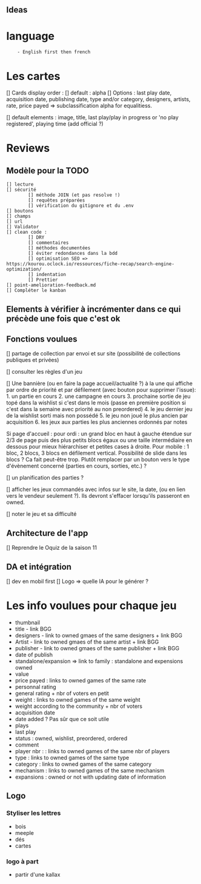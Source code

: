 ## Ideas

# language
        - English first then french

# Les cartes

[] Cards display order : 
        [] default : alpha
        [] Options : last play date, acquisition date, publishing date, type and/or category, designers, artists, rate, price payed => subclassification alpha for equalitiess. 

[] default elements : image, title, last play/play in progress or 'no play registered', playing time (add official ?)


# Reviews 

## Modèle pour la TODO
    [] lecture
    [] sécurité
            [] méthode JOIN (et pas resolve !)
            [] requêtes préparées
            [] vérification du gitignore et du .env
    [] boutons
    [] champs
    [] url        
    [] Validator
    [] clean code :
            [] DRY
            [] commentaires 
            [] méthodes documentées
            [] éviter redondances dans la bdd
            [] optimisation SEO => https://kourou.oclock.io/ressources/fiche-recap/search-engine-optimization/
            [] indentation
            [] Prettier
    [] point-amelioration-feedback.md
    [] Compléter le kanban
    
## Elements à vérifier à incrémenter dans ce qui précède une fois que c'est ok 


## Fonctions voulues

[] partage de collection par envoi et sur site (possibilité de collections publiques et privées)

[] consulter les règles d'un jeu

[] Une bannière (ou en faire la page accueil/actualité ?) à la une qui affiche par ordre de priorité et par défilement (avec bouton pour supprimer l'issue):
        1. un partie en cours
        2. une campagne en cours
        3. prochaine sortie de jeu topé dans la wishlist si c'est dans le mois (passe en première position si c'est dans la semaine avec priorité au non preordered)
        4. le jeu dernier jeu de la wishlist sorti mais non possédé
        5. le jeu non joué le plus ancien par acquisition 
        6. les jeux aux parties les plus anciennes ordonnés par notes 

Si page d'accueil :  pour ordi : un grand bloc en haut à gauche étendue sur 2/3 de page puis des plus petits blocs égaux ou une taille intermédiaire en dessous pour mieux hiérarchiser et petites cases à droite. Pour mobile : 1 bloc, 2 blocs, 3 blocs en défilement vertical. Possibilité de slide dans les blocs ? Ca fait peut-être trop. Plutôt remplacer par un bouton vers le type d'évènement concerné (parties en cours, sorties, etc.) ?





[] un planification des parties ? 

[] afficher les jeux commandés avec infos sur le site, la date, (ou en lien vers le vendeur seulement ?). Ils devront s'effacer lorsqu'ils passeront en owned. 

[] noter le jeu et sa difficulté

## Architecture de l'app

[] Reprendre le Oquiz de la saison 11



## DA et intégration

[] dev en mobil first
[] Logo => quelle IA pour le générer ? 


# Les info voulues pour chaque jeu

 - thumbnail
 - title - link BGG
 - designers - link to owned gmaes of the same designers + link BGG
 - Artist - link to owned gmaes of the same artist + link BGG
 - publisher - link to owned gmaes of the same publisher + link BGG
 - date of publish
 - standalone/expansion => link to family : standalone and expensions owned
 - value
 - price payed : links to owned games of the same rate
 - personnal rating
 - general rating + nbr of voters en petit
 - weight : links to owned games of the same weight
 - weight according to the community + nbr of voters
 - acquisition date
 - date added ? Pas sûr que ce soit utile
 - plays
 - last play
 - status : owned, wishlist, preordered, ordered
 - comment
 - player nbr : : links to owned games of the same nbr of players
 - type : links to owned games of the same type
 - category : links to owned games of the same category
 - mechanism : links to owned games of the same mechanism
 - expansions : owned or not with updating date of information


 ## Logo

 ### Styliser les lettres
 - bois 
 - meeple
 - dés
 - cartes

 ### logo à part
 - partir d'une kallax